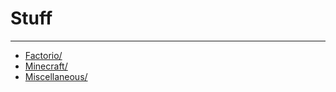 # Stuff

******

- [Factorio/](stuff/fac)
- [Minecraft/](stuff/mc)
- [Miscellaneous/](stuff/miscellaneous)
